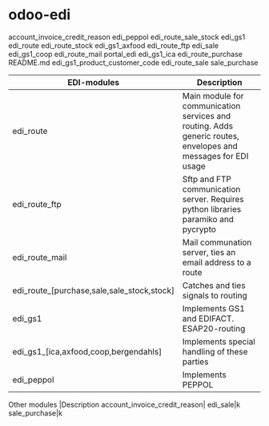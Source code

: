 # odoo-edi

account_invoice_credit_reason  edi_peppol          edi_route_sale_stock
edi_gs1                        edi_route           edi_route_stock
edi_gs1_axfood                 edi_route_ftp       edi_sale
edi_gs1_coop                   edi_route_mail      portal_edi
edi_gs1_ica                    edi_route_purchase  README.md
edi_gs1_product_customer_code  edi_route_sale      sale_purchase

EDI-modules |Description
--- | --- 
 edi_route                 | Main module for communication services and routing. Adds generic routes, envelopes and messages for EDI usage
 edi_route_ftp| Sftp and FTP communication server. Requires python libraries paramiko and pycrypto
 edi_route_mail | Mail communation server, ties an email address to a route
 edi_route_[purchase,sale,sale_stock,stock]| Catches and ties signals to routing
 edi_gs1| Implements GS1 and EDIFACT. ESAP20-routing
 edi_gs1_[ica,axfood,coop,bergendahls]| Implements special handling of these parties
 edi_peppol| Implements PEPPOL
 
 Other modules |Description
 account_invoice_credit_reason|
 edi_sale|k
 sale_purchase|k
 
 
